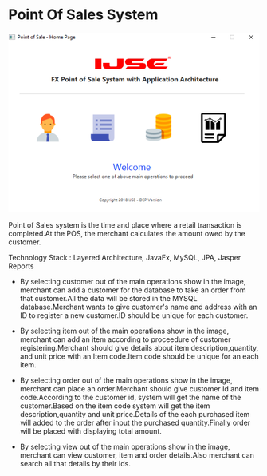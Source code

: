 # Point Of Sales System

![library system-home_page](/screenshot/home_page.png)

Point of Sales system is the time and place where a retail transaction is completed.At the POS, the merchant calculates the amount owed by the customer.

Technology Stack : Layered Architecture, JavaFx, MySQL, JPA, Jasper Reports

* By selecting customer out of the main operations show in the image, merchant can add a customer for the database to take an order from that customer.All the data will be stored in the MYSQL database.Merchant wants to give customer's name and address with an ID to register a new customer.ID should be unique for each customer.

* By selecting item out of the main operations show in the image, merchant can add an item according to proceedure of customer registering.Merchant should give details about item description,quantity, and unit price with an Item code.Item code should be unique for an each item.

* By selecting order out of the main operations show in the image, merchant can place an order.Merchant should give customer Id and item code.According to the customer id, system will get the name of the customer.Based on the item code system will get the item description,quantity and unit price.Details of the each purchased item will added to the order after input the purchased quantity.Finally order will be placed with displaying total amount.

* By selecting view out of the main operations show in the image, merchant can view customer, item and order details.Also merchant can search all that details by their Ids.
